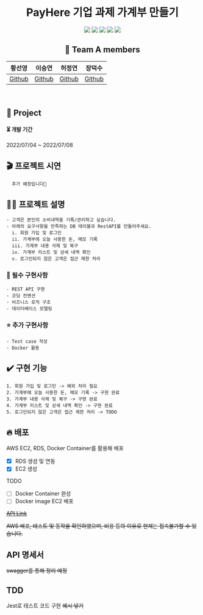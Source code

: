 <div align="center">

  # PayHere 기업 과제 가계부 만들기
<p>
  <img src="https://img.shields.io/badge/Node.js-339933?style=flat&logo=Swift&logoColor=white"/>
  <img src="https://img.shields.io/badge/Docker-2496ED?style=flat&logo=Docker&logoColor=white"/>
  <img src="https://img.shields.io/badge/MySQL-4479A1?style=flat&logo=MySQL&logoColor=white"/>
  <img src="https://img.shields.io/badge/Amazon RDS-527FFF?style=flat&logo=Amazon RDS&logoColor=white"/>
  <img src="https://img.shields.io/badge/Amazon EC2-FF9900?style=flat&logo=Amazon EC2S&logoColor=white"/>
</p>


  ## 🌈 Team A members  

  |황선영|이승연|허정연|장덕수|
  |:------:|:------:|:------:|:------:|
  |[Github](https://github.com/SMin1620) | [Github](https://github.com/dltmddus1998) | [Github](https://github.com/golgol22) | [Github](https://github.com/dapsu) |

</div> 
<br/>


## 📒 Project

  <h4> ⏳  개발 기간  </h4> 
  2022/07/04  ~ 2022/07/08 

  ## 🎬 프로젝트 시연
  ```
    추가 예정입니다🤍
  ```
  ## ✍🏻 프로젝트 설명
  ```
  - 고객은 본인의 소비내역을 기록/관리하고 싶습니다.
  - 아래의 요구사항을 만족하는 DB 테이블과 RestAPI를 만들어주세요.
    i. 회원 가입 및 로그인
    ii. 가계부에 오늘 사용한 돈, 메모 기록
    iii. 가계부 내용 삭제 및 복구 
    iv. 가계부 리스트 및 상세 내역 확인
    v. 로그인되지 않은 고객은 접근 제한 처리
  ```
  ### 🌟 필수 구현사항  
    - REST API 구현
    - 코딩 컨벤션
    - 비즈니스 로직 구조
    - 데이터베이스 모델링
  ### ⭐ 추가 구현사항
    - Test case 작성  
    - Docker 활용


## ✔️ 구현 기능
```
1. 회원 가입 및 로그인 -> 예외 처리 필요
2. 가계부에 오늘 사용한 돈, 메모 기록 -> 구현 완료
3. 가계부 내용 삭제 및 복구 -> 구현 완료
4. 가계부 리스트 및 상세 내역 확인 -> 구현 완료
5. 로그인되지 않은 고객은 접근 제한 처리 -> TODO
```



## 🔥 배포
AWS EC2, RDS, Docker Container를 활용해 배포
- [x] RDS 생성 및 연동
- [x] EC2 생성

TODO
- [ ] Docker Container 완성
- [ ] Docker image EC2 배포
 
~~[API Link]("/")~~

~~AWS 배포, 테스트 및 동작을 확인하였으며, 비용 등의 이유로 현재는 접속불가할 수 있습니다.~~


## API 명세서  
~~swagger를 통해 정리 예정~~



## TDD

Jest로 테스트 코드 구현
~~예시 넣기~~



